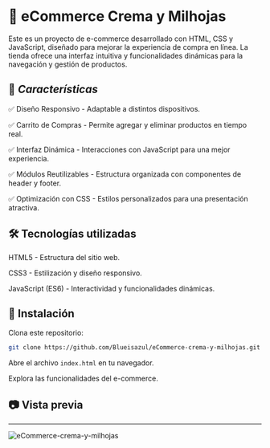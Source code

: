 # 🛒 eCommerce Crema y Milhojas
Este es un proyecto de e-commerce desarrollado con HTML, CSS y JavaScript, diseñado para mejorar la experiencia de compra en línea. La tienda ofrece una interfaz intuitiva y funcionalidades dinámicas para la navegación y gestión de productos.

## 🚀 *Características*

✅ Diseño Responsivo - Adaptable a distintos dispositivos.

✅ Carrito de Compras - Permite agregar y eliminar productos en tiempo real.

✅ Interfaz Dinámica - Interacciones con JavaScript para una mejor experiencia.

✅ Módulos Reutilizables - Estructura organizada con componentes de header y footer.

✅ Optimización con CSS - Estilos personalizados para una presentación atractiva.


## 🛠 Tecnologías utilizadas

HTML5 - Estructura del sitio web.

CSS3 - Estilización y diseño responsivo.

JavaScript (ES6) - Interactividad y funcionalidades dinámicas.


## 📌 Instalación

Clona este repositorio:

```sh
git clone https://github.com/Blueisazul/eCommerce-crema-y-milhojas.git

```

Abre el archivo ``` index.html ``` en tu navegador.

Explora las funcionalidades del e-commerce.



## 📷 Vista previa

---

![eCommerce-crema-y-milhojas](https://github.com/user-attachments/assets/6a5494a0-0147-4a05-8d82-c709de7ee2ea)

